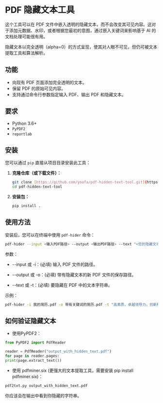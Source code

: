 # PDF 隐藏文本工具

这个工具可以在 PDF 文件中嵌入透明的隐藏文本，而不会改变其可见内容。这对于添加元数据、水印，或者根据您最初的意图，通过嵌入关键词来影响基于 AI 的文档处理可能很有用。

隐藏文本以完全透明（alpha=0）的方式呈现，使其对人眼不可见，但仍可被文本提取工具和算法解析。

## 功能

- 向现有 PDF 页面添加完全透明的文本。
- 保留 PDF 的原始可见内容。
- 支持通过命令行参数指定输入 PDF、输出 PDF 和隐藏文本。

## 要求

- Python 3.6+
- `PyPDF2`
- `reportlab`

## 安装

您可以通过 `pip` 直接从项目目录安装此工具：

1.  **克隆仓库（或下载文件）：**

    ```bash
    git clone [https://github.com/yoofa/pdf-hidden-text-tool.git](https://github.com/yoofa/pdf-hidden-text-tool.git)
    cd pdf-hidden-text-tool
    ```

2.  **安装包：**
    ```bash
    pip install .
    ```

## 使用方法

安装后，您可以在终端中使用 `pdf-hider` 命令：

```bash
pdf-hider --input <输入PDF路径> --output <输出PDF路径> --text "<您的隐藏文本>"
```

参数：

- --input 或 -i：(必填) 输入 PDF 文件的路径。

- --output 或 -o：(必填) 带有隐藏文本的新 PDF 文件的保存路径。

- --text 或 -t：(必填) 要隐藏在 PDF 中的文本字符串。

示例：

```bash
pdf-hider -i 我的简历.pdf -o 带有关键词的简历.pdf -t "高素质，卓越领导力，创新解决方案，顶尖表现者。"
```

## 如何验证隐藏文本

- 使用PyPDF2：

```python
from PyPDF2 import PdfReader

reader = PdfReader("output_with_hidden_text.pdf")
for page in reader.pages:
print(page.extract_text())

```

- 使用 pdfminer.six (更强大的文本提取工具，需要安装 pip install pdfminer.six)：

```bash
pdf2txt.py output_with_hidden_text.pdf
```

你应该会在输出中看到你隐藏的字符串。
